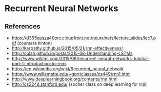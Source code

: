 Recurrent Neural Networks
=========================

References
----------

-   <https://d396qusza40orc.cloudfront.net/neuralnets/lecture_slides/lec7.pdf>
    (coursera hinton)
-   <http://karpathy.github.io/2015/05/21/rnn-effectiveness/>
-   <http://colah.github.io/posts/2015-08-Understanding-LSTMs>
-   <http://www.wildml.com/2015/09/recurrent-neural-networks-tutorial-part-1-introduction-to-rnns>
-   <https://en.wikipedia.org/wiki/Recurrent_neural_network>
-   <https://www.willamette.edu/~gorr/classes/cs449/rnn1.html>
-   <http://www.deeplearningbook.org/contents/rnn.html>
-   <http://cs224d.stanford.edu/> (socher class on deep learning for
    nlp)

